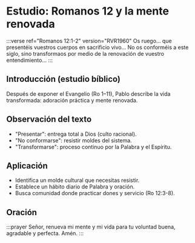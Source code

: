 # Estudio: Romanos 12 y la mente renovada

:::verse ref="Romanos 12:1-2" version="RVR1960"
Os ruego... que presentéis vuestros cuerpos en sacrificio vivo... No os conforméis a este siglo, sino transformaos por medio de la renovación de vuestro entendimiento...
:::

## Introducción (estudio bíblico)
Después de exponer el Evangelio (Ro 1–11), Pablo describe la vida transformada: adoración práctica y mente renovada.

## Observación del texto
- "Presentar": entrega total a Dios (culto racional).
- "No conformarse": resistir moldes del sistema.
- "Transformarse": proceso continuo por la Palabra y el Espíritu.

## Aplicación
- Identifica un molde cultural que necesitas resistir.
- Establece un hábito diario de Palabra y oración.
- Busca comunidad donde practicar dones y servicio (Ro 12:3-8).

## Oración
:::prayer
Señor, renueva mi mente y mi vida para tu voluntad buena, agradable y perfecta. Amén.
:::
